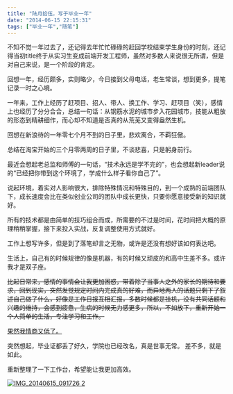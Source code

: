 ```yaml
---
title: "陆月拾伍，写于毕业一年"
date: "2014-06-15 22:15:31"
tags: ["毕业一年","随笔"]
---
```



不知不觉一年过去了，还记得去年忙忙碌碌的赶回学校结束学生身份的时刻，还记得当初title终于从实习生变成前端开发工程师，虽然对多数人来说很无所谓，但是对自己来说，是一个阶段的肯定。

回想一年，经历颇多，实则略少，今日接到父母电话，老生常谈，想到更多，提笔记录一时之心境。

一年来，工作上经历了赶项目、招人、带人、换工作、学习、赶项目（笑），感情上也经历了分分合合，总结一句话：从钢筋水泥的城市步入花园城市，技能从粗放的形态到精耕细作，而心却不知道是否真的从荒芜又变得盎然生机。

回想在新浪待的一年零七个月不到的日子里，悲欢离合，不羁狂傲。

总结在淘宝开始的三个月零两周的日子里，不谈悲喜，只是躬身前行。

最近会想起老总监和师傅的一句话，“技术永远是学不完的”，也会想起新leader说的“已经把你带到这个环境了，学成什么样子看你自己了”。

说起环境，着实对人影响很大，排除特殊情况和特殊目的，到一个成熟的前端团队下，成长速度会比在类似创业公司的团队中成长更快，只要你愿意接受新的知识就好。

所有的技术都是由简单的技巧组合而成，所需要的不过是时间，花时间把大概的原理稍稍掌握，接下来投入实战，反复调整使用方式就好。

工作上想写许多，但是到了落笔却言之无物，或许是还没有想好该如何表达吧。

生活上，自己有的时候规律的像是机器，有的时候又顽皮的和高中生差不多。或许我才是双子座。

<del>比起日常来，感情的事情会让我更加困惑，带着除了当事人之外的家长的期待和要求，回到现实，突然发觉规定时间内完成真的好难，而异地两人的话题只剩下了叙述自己做了什么，好像是工作日报互相汇报，多数时候都是挂机，没有共同话题和兴趣的维持，会感到疲惫，生病的时候无力感更多，所以，不如放下，重新开始一个人简单的生活，专注学习和工作。</del>

<ins datetime="2014-06-17T03:41:23+00:00">果然我情商又低了。</ins>

突然想起，毕业证都丢了好久，学院也已经改名，真是世事无常。 差不多，就是如此。

重新整理了一下工作台，希望能让我更加高效。

[![IMG_20140615_091726 2](http://attachment.soulteary.com/wp/2014/06/IMG_20140615_091726-2-300x168.jpg)](http://attachment.soulteary.com/wp/2014/06/IMG_20140615_091726-2.jpg)

